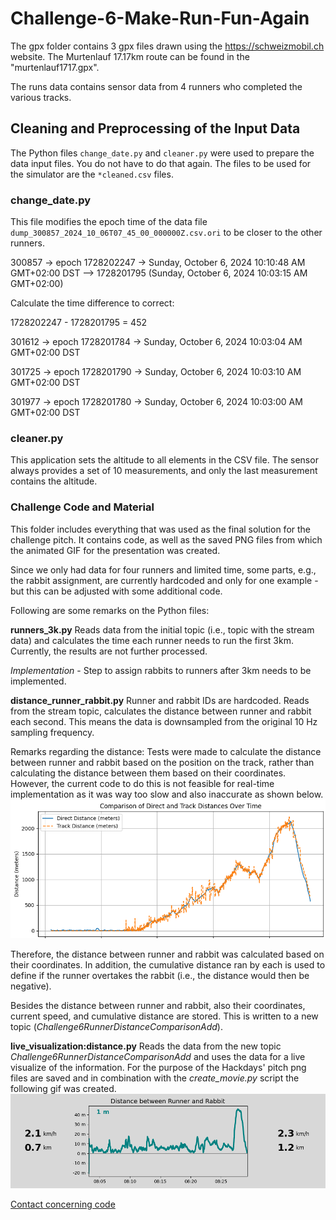 # Challenge-6-Make-Run-Fun-Again
The gpx folder contains 3 gpx files drawn using the https://schweizmobil.ch website. The Murtenlauf 17.17km route can be found in the "murtenlauf1717.gpx".

The runs data contains sensor data from 4 runners who completed the various tracks.

## Cleaning and Preprocessing of the Input Data
The Python files `change_date.py` and `cleaner.py` were used to prepare the data input files. You do not have to do that again. The files to be used for the simulator are the `*cleaned.csv` files.

### change_date.py
This file modifies the epoch time of the data file `dump_300857_2024_10_06T07_45_00_000000Z.csv.ori` to be closer to the other runners.

300857 -> epoch 1728202247 -> Sunday, October 6, 2024 10:10:48 AM GMT+02:00 DST --> 1728201795 (Sunday, October 6, 2024 10:03:15 AM GMT+02:00)

Calculate the time difference to correct:

1728202247 - 1728201795 = 452

301612 -> epoch 1728201784 -> Sunday, October 6, 2024 10:03:04 AM GMT+02:00 DST

301725 -> epoch 1728201790 -> Sunday, October 6, 2024 10:03:10 AM GMT+02:00 DST

301977 -> epoch 1728201780 -> Sunday, October 6, 2024 10:03:00 AM GMT+02:00 DST

### cleaner.py
This application sets the altitude to all elements in the CSV file. The sensor always provides a set of 10 measurements, and only the last measurement contains the altitude.

### Challenge Code and Material
This folder includes everything that was used as the final solution for the challenge pitch. It contains code, as well as the saved PNG files from which the animated GIF for the presentation was created.

Since we only had data for four runners and limited time, some parts, e.g., the rabbit assignment, are currently hardcoded and only for one example - but this can be adjusted with some additional code.

Following are some remarks on the Python files:

**runners_3k.py**
Reads data from the initial topic (i.e., topic with the stream data) and calculates the time each runner needs to run the first 3km. Currently, the results are not further processed.

*Implementation* - Step to assign rabbits to runners after 3km needs to be implemented.

**distance_runner_rabbit.py**
Runner and rabbit IDs are hardcoded. Reads from the stream topic, calculates the distance between runner and rabbit each second. This means the data is downsampled from the original 10 Hz sampling frequency.

Remarks regarding the distance: Tests were made to calculate the distance between runner and rabbit based on the position on the track, rather than calculating the distance between them based on their coordinates. However, the current code to do this is not feasible for real-time implementation as it was way too slow and also inaccurate as shown below.
![alt text](image.png)

Therefore, the distance between runner and rabbit was calculated based on their coordinates. In addition, the cumulative distance ran by each is used to define if the runner overtakes the rabbit (i.e., the distance would then be negative).

Besides the distance between runner and rabbit, also their coordinates, current speed, and cumulative distance are stored. This is written to a new topic (*Challenge6RunnerDistanceComparisonAdd*).

**live_visualization:distance.py**
Reads the data from the new topic *Challenge6RunnerDistanceComparisonAdd* and uses the data for a live visualize of the information. For the purpose of the Hackdays' pitch png files are saved and in combination with the *create_movie.py* script the following gif was created.
![alt text](challenge_code_material/output_animation.gif)

[Contact concerning code](mailto:nathalie.alexander@gmx.at)
